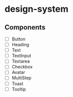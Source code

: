 # design-system

## Components

- [ ] Button
- [ ] Heading
- [ ] Text
- [ ] TextInput
- [ ] Textarea
- [ ] Checkbox
- [ ] Avatar
- [ ] MultiStep
- [ ] Toast
- [ ] Tooltip
